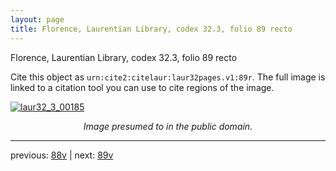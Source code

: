 ```yaml
---
layout: page
title: Florence, Laurentian Library, codex 32.3, folio 89 recto
---
```


Florence, Laurentian Library, codex 32.3, folio 89 recto

Cite this object as `urn:cite2:citelaur:laur32pages.v1:89r`.  The full image is linked to a citation tool you can use to cite regions of the image.

[![laur32_3_00185](http://www.homermultitext.org/iipsrv?IIIF=/project/homer/pyramidal/deepzoom/citelaur/laur32imgs/v1/laur32_3_00185.tif/full/800,/0/default.jpg)](http://www.homermultitext.org/ict2/?urn=urn:cite2:citelaur:laur32imgs.v1:laur32_3_00185) 

<p style="text-align: center; font-style: italic;">Image presumed to in the public domain.</p>

---

previous: [88v](../88v/) | next: [89v](../89v/)